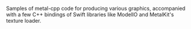 Samples of metal-cpp code for producing various graphics, accompanied with a few C++ bindings of Swift libraries like ModelIO and MetalKit's texture loader.

